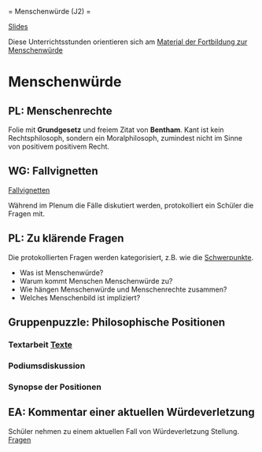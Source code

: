 = Menschenwürde (J2) =

[Slides](http://xcosx.de/mgb/keineph-slides/slides/Menschenwuerde.html)

Diese Unterrichtsstunden orientieren sich am [Material der Fortbildung zur Menschenwürde](https://lehrerfortbildung-bw.de/u_gewi/ethik/gym/bp2004/fb2/0_einf/)

# Menschenwürde

## PL: Menschenrechte
Folie mit **Grundgesetz** und freiem Zitat von **Bentham**.
Kant ist kein Rechtsphilosoph, sondern ein Moralphilosoph, zumindest nicht im Sinne von positivem positivem Recht.

## WG: Fallvignetten
[Fallvignetten](https://lehrerfortbildung-bw.de/u_gewi/ethik/gym/bp2004/fb2/1_wahr/unter/fallwin/)

Während im Plenum die Fälle diskutiert werden, protokolliert ein Schüler die Fragen mit.

## PL: Zu klärende Fragen
Die protokollierten Fragen werden kategorisiert, z.B. wie die [Schwerpunkte](https://lehrerfortbildung-bw.de/u_gewi/ethik/gym/bp2004/fb2/2_analyse/).

* Was ist Menschenwürde?
* Warum kommt Menschen Menschenwürde zu?
* Wie hängen Menschenwürde und Menschenrechte zusammen?
* Welches Menschenbild ist impliziert?

## Gruppenpuzzle: Philosophische Positionen
### Textarbeit [Texte](https://lehrerfortbildung-bw.de/u_gewi/ethik/gym/bp2004/fb2/2_analyse/)

### Podiumsdiskussion

### Synopse der Positionen

## EA: Kommentar einer aktuellen Würdeverletzung
Schüler nehmen zu einem aktuellen Fall von Würdeverletzung Stellung. [Fragen](https://lehrerfortbildung-bw.de/u_gewi/ethik/gym/bp2004/fb2/4_entscheid/)
